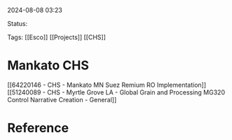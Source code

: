 
2024-08-08 03:23

Status:

Tags:
[[Esco]]
[[Projects]]
[[CHS]]

# Mankato CHS

[[64220146 - CHS - Mankato MN Suez Remium RO Implementation]]
[[51240089 - CHS - Myrtle Grove LA - Global Grain and Processing MG320 Control Narrative Creation - General]]

# Reference
